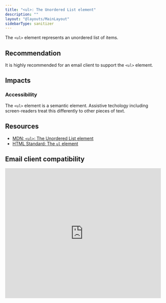 ```yaml
---
title: "<ul>: The Unordered List element"
description: ""
layout: "@layouts/MainLayout"
sidebarType: sanitizer
---
```


The `<ul>` element represents an unordered list of items.


## Recommendation

It is highly recommended for an email client to support the `<ul>` element.

## Impacts

### Accessibility

The `<ul>` element is a semantic element. Assistive techology including screen-readers treat this differently to other pieces of text.

## Resources

- [MDN: `<ul>`: The Unordered List element](https://developer.mozilla.org/en-US/docs/Web/HTML/Element/ul)
- [HTML Standard: The `ul` element](https://html.spec.whatwg.org/multipage/grouping-content.html#the-ul-element)

## Email client compatibility

<iframe title="Can I email… &lt;ul&gt;, &lt;ol&gt; and &lt;dl&gt;" src="https://embed.caniemail.com/html-lists/" width="640" height="420" style="width:100%; max-width:40rem; height:26.25rem; border:none;" loading="lazy"></iframe>